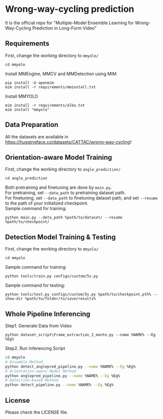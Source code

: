 # Wrong-way-cycling prediction

It is the official repo for "Multiple-Model Ensemble Learning for Wrong-Way-Cycling Prediction
in Long-Form Video"

## Requirements
First, change the working directory to ``mmyolo/``
```
cd mmyolo
```
Install MMEngine, MMCV and MMDetection using MIM
```shell
pip install -U openmim
mim install -r requirements/mminstall.txt
```
Install MMYOLO
```shell 
mim install -r requirements/albu.txt
mim install "mmyolo"
```

## Data Preparation
All the datasets are available in https://huggingface.co/datasets/CATTAC/wrong-way-cycling!

<!-- Run code in ``dataset_scripts`` to extract frames in videos as you want.  

Run ``mmyolo/detect2label.py`` to generate orientation label by detection model.

The training set are placed at ``data/``, and the folder structure should be:
```
wrong-way-cycling
├── data
│   ├── Dataset
│   │   ├── Annotations
│   │   │   ├── coco_info.json
│   │   ├── Images
│   │   │   ├── ...
``` -->
## Orientation-aware Model Training
First, change the working directory to ``angle_prediction/``
```
cd angle_prediction
```
Both pretraining and finetuning are done by ``main.py``.  
For pretraining, set ``--data_path`` to pretraining dataset path.  
For finetuning, set ``--data_path`` to finetuning dataset path, and set ``--resume`` to the path of your initialized checkpoint.  
Sample command for training:
```shell
python main.py --data_path %path/to/dataset/ --resume %path/to/checkpoint/
```
## Detection Model Training & Testing
First, change the working directory to ``mmyolo/``
```
cd mmyolo
```
Sample command for training:
```shell
python tools/train.py configs/custom/5s.py
```

Sample command for testing:
```shell
python tools/test.py configs/custom/5s.py %path/to/checkpoint.pth% --show-dir %path/to/folder/to/save/results%
```

## Whole Pipeline Inferencing
Step1. Generate Data from Video
```
python dataset_script\Frame_extraction_2_monte.py --name %NAME% --Eg %Eg%
```

Step2. Run Inferencing Script
```bash
cd mmyolo
# Ensemble Method
python detect_anglepred_pipeline.py --name %NAME% --Eg %Eg%
# Orientation-aware Model Method
python anglepred_pipeline.py --name %NAME% --Eg %Eg%
# Detection-based Method 
python detect_pipeline.py --name %NAME% --Eg %Eg%
```

## License

Please check the LICENSE file.
